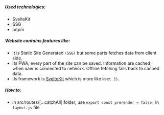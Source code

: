 ##### Used technologies:
- SvelteKit
- SSG
- pnpm

##### Website contains features like:
- It is Static Site Generated `(SSG)` but some parts fetches data from client side.
- Its PWA, every part of the site can be saved. Information are cached when uaer is connected to network. Offline fetching falls back to cached data.
- Js framework is [SvelteKit](https://kit.svelte.dev/) which is more like `Next JS`.

##### How to:
- in src/routes/[...catchAll] folder, use `export const prerender = false;` in `layout.js` file
